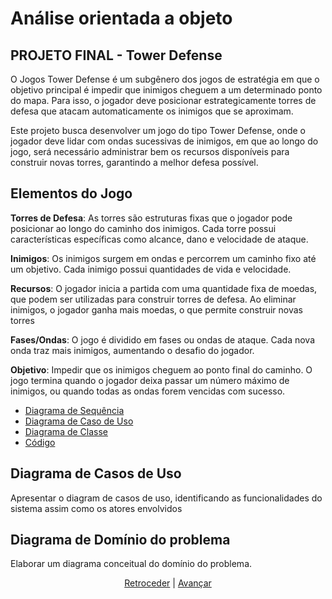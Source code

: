 # Análise orientada a objeto

## PROJETO FINAL - Tower Defense
 O Jogos Tower Defense é um subgênero dos jogos de estratégia em que o objetivo principal é impedir que inimigos cheguem a um determinado ponto do mapa. Para isso, o jogador deve posicionar estrategicamente torres de defesa que atacam automaticamente os inimigos que se aproximam.

Este projeto busca desenvolver um jogo do tipo Tower Defense, onde o jogador deve lidar com ondas sucessivas de inimigos, em que ao longo do jogo, será necessário administrar bem os recursos disponíveis para construir novas torres, garantindo a melhor defesa possível.


## Elementos do Jogo 

**Torres de Defesa**: As torres são estruturas fixas que o jogador pode posicionar ao longo do caminho dos inimigos. Cada torre possui características específicas como alcance, dano e velocidade de ataque. 

**Inimigos**: Os inimigos surgem em ondas e percorrem um caminho fixo até um objetivo. Cada inimigo possui quantidades de vida  e velocidade.

**Recursos**: O jogador inicia a partida com uma quantidade fixa de moedas, que podem ser utilizadas para construir torres de defesa. Ao eliminar inimigos, o jogador ganha mais moedas, o que permite construir novas torres

**Fases/Ondas**: O jogo é dividido em fases ou ondas de ataque. Cada nova onda traz  mais inimigos, aumentando o desafio do jogador.

**Objetivo**: Impedir que os inimigos cheguem ao ponto final do caminho. O jogo termina quando o jogador deixa passar um número máximo de inimigos, ou quando todas as ondas forem vencidas com sucesso.



 - [Diagrama de Sequência](./ds.md)
 - [Diagrama de Caso de Uso](./dcu.md)
 - [Diagrama de Classe](./dc.md)
 - [Código](./code.md)



## Diagrama de Casos de Uso

Apresentar o diagram de casos de uso, identificando as funcionalidades do
sistema assim como os atores envolvidos


## Diagrama de Domínio do problema

Elaborar um diagrama conceitual do domínio do problema.


<div align="center">

[Retroceder](README.md) | [Avançar](projeto.md)

</div>